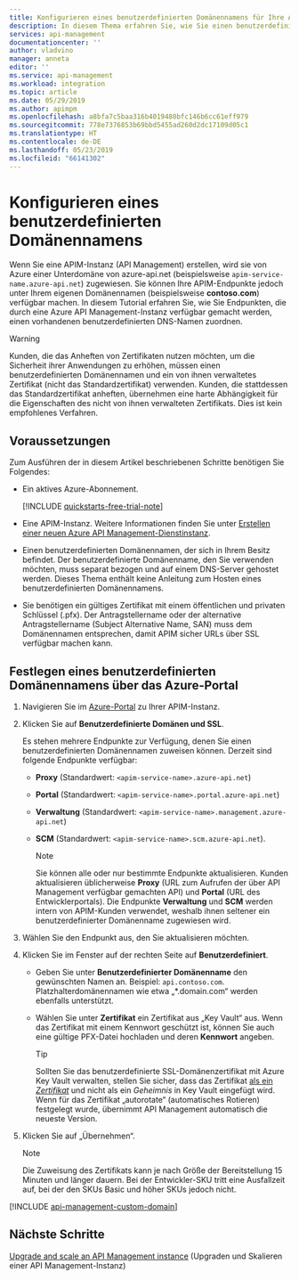 ```yaml
---
title: Konfigurieren eines benutzerdefinierten Domänennamens für Ihre Azure API Management-Instanz | Microsoft-Dokumentation
description: In diesem Thema erfahren Sie, wie Sie einen benutzerdefinierten Domänennamen für Ihre Azure API Management-Instanz konfigurieren.
services: api-management
documentationcenter: ''
author: vladvino
manager: anneta
editor: ''
ms.service: api-management
ms.workload: integration
ms.topic: article
ms.date: 05/29/2019
ms.author: apimpm
ms.openlocfilehash: a8bfa7c5baa316b4019480bfc146b6cc61eff979
ms.sourcegitcommit: 778e7376853b69bbd5455ad260d2dc17109d05c1
ms.translationtype: HT
ms.contentlocale: de-DE
ms.lasthandoff: 05/23/2019
ms.locfileid: "66141302"
---
```

# <a name="configure-a-custom-domain-name"></a>Konfigurieren eines benutzerdefinierten Domänennamens 

Wenn Sie eine APIM-Instanz (API Management) erstellen, wird sie von Azure einer Unterdomäne von azure-api.net (beispielsweise `apim-service-name.azure-api.net`) zugewiesen. Sie können Ihre APIM-Endpunkte jedoch unter Ihrem eigenen Domänennamen (beispielsweise **contoso.com**) verfügbar machen. In diesem Tutorial erfahren Sie, wie Sie Endpunkten, die durch eine Azure API Management-Instanz verfügbar gemacht werden, einen vorhandenen benutzerdefinierten DNS-Namen zuordnen.

> [!WARNING]
> Kunden, die das Anheften von Zertifikaten nutzen möchten, um die Sicherheit ihrer Anwendungen zu erhöhen, müssen einen benutzerdefinierten Domänennamen und ein von ihnen verwaltetes Zertifikat (nicht das Standardzertifikat) verwenden. Kunden, die stattdessen das Standardzertifikat anheften, übernehmen eine harte Abhängigkeit für die Eigenschaften des nicht von ihnen verwalteten Zertifikats. Dies ist kein empfohlenes Verfahren.

## <a name="prerequisites"></a>Voraussetzungen

Zum Ausführen der in diesem Artikel beschriebenen Schritte benötigen Sie Folgendes:

+ Ein aktives Azure-Abonnement.

    [!INCLUDE [quickstarts-free-trial-note](../../includes/quickstarts-free-trial-note.md)]

+ Eine APIM-Instanz. Weitere Informationen finden Sie unter [Erstellen einer neuen Azure API Management-Dienstinstanz](get-started-create-service-instance.md).
+ Einen benutzerdefinierten Domänennamen, der sich in Ihrem Besitz befindet. Der benutzerdefinierte Domänenname, den Sie verwenden möchten, muss separat bezogen und auf einem DNS-Server gehostet werden. Dieses Thema enthält keine Anleitung zum Hosten eines benutzerdefinierten Domänennamens.
+ Sie benötigen ein gültiges Zertifikat mit einem öffentlichen und privaten Schlüssel (.pfx). Der Antragstellername oder der alternative Antragstellername (Subject Alternative Name, SAN) muss dem Domänennamen entsprechen, damit APIM sicher URLs über SSL verfügbar machen kann.

## <a name="use-the-azure-portal-to-set-a-custom-domain-name"></a>Festlegen eines benutzerdefinierten Domänennamens über das Azure-Portal

1. Navigieren Sie im [Azure-Portal](https://portal.azure.com/) zu Ihrer APIM-Instanz.
1. Klicken Sie auf **Benutzerdefinierte Domänen und SSL**.
    
    Es stehen mehrere Endpunkte zur Verfügung, denen Sie einen benutzerdefinierten Domänennamen zuweisen können. Derzeit sind folgende Endpunkte verfügbar: 
   + **Proxy** (Standardwert: `<apim-service-name>.azure-api.net`) 
   + **Portal** (Standardwert: `<apim-service-name>.portal.azure-api.net`)     
   + **Verwaltung** (Standardwert: `<apim-service-name>.management.azure-api.net`) 
   + **SCM** (Standardwert: `<apim-service-name>.scm.azure-api.net`).

     >[!NOTE]
     > Sie können alle oder nur bestimmte Endpunkte aktualisieren. Kunden aktualisieren üblicherweise **Proxy** (URL zum Aufrufen der über API Management verfügbar gemachten API) und **Portal** (URL des Entwicklerportals). Die Endpunkte **Verwaltung** und **SCM** werden intern von APIM-Kunden verwendet, weshalb ihnen seltener ein benutzerdefinierter Domänenname zugewiesen wird.

1. Wählen Sie den Endpunkt aus, den Sie aktualisieren möchten. 
1. Klicken Sie im Fenster auf der rechten Seite auf **Benutzerdefiniert**.

   + Geben Sie unter **Benutzerdefinierter Domänenname** den gewünschten Namen an. Beispiel: `api.contoso.com`. Platzhalterdomänennamen wie etwa „*.domain.com“ werden ebenfalls unterstützt.
   + Wählen Sie unter **Zertifikat** ein Zertifikat aus „Key Vault“ aus. Wenn das Zertifikat mit einem Kennwort geschützt ist, können Sie auch eine gültige PFX-Datei hochladen und deren **Kennwort** angeben.

     > [!TIP]
     > Sollten Sie das benutzerdefinierte SSL-Domänenzertifikat mit Azure Key Vault verwalten, stellen Sie sicher, dass das Zertifikat [als ein *Zertifikat*](https://docs.microsoft.com/rest/api/keyvault/CreateCertificate/CreateCertificate) und nicht als ein *Geheimnis* in Key Vault eingefügt wird. Wenn für das Zertifikat „autorotate“ (automatisches Rotieren) festgelegt wurde, übernimmt API Management automatisch die neueste Version.

1. Klicken Sie auf „Übernehmen“.

    >[!NOTE]
    >Die Zuweisung des Zertifikats kann je nach Größe der Bereitstellung 15 Minuten und länger dauern. Bei der Entwickler-SKU tritt eine Ausfallzeit auf, bei der den SKUs Basic und höher SKUs jedoch nicht.

[!INCLUDE [api-management-custom-domain](../../includes/api-management-custom-domain.md)]

## <a name="next-steps"></a>Nächste Schritte

[Upgrade and scale an API Management instance](upgrade-and-scale.md) (Upgraden und Skalieren einer API Management-Instanz)

